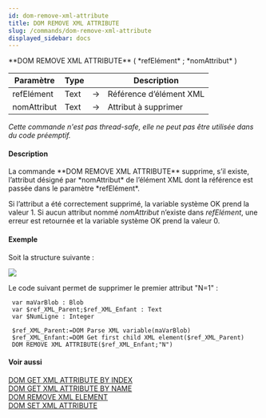```yaml
---
id: dom-remove-xml-attribute
title: DOM REMOVE XML ATTRIBUTE
slug: /commands/dom-remove-xml-attribute
displayed_sidebar: docs
---
```


<!--REF #_command_.DOM REMOVE XML ATTRIBUTE.Syntax-->**DOM REMOVE XML ATTRIBUTE** ( *refElément* ; *nomAttribut* )<!-- END REF-->
<!--REF #_command_.DOM REMOVE XML ATTRIBUTE.Params-->
| Paramètre | Type |  | Description |
| --- | --- | --- | --- |
| refElément | Text | &#8594;  | Référence d’élément XML |
| nomAttribut | Text | &#8594;  | Attribut à supprimer |

<!-- END REF-->

*Cette commande n'est pas thread-safe, elle ne peut pas être utilisée dans du code préemptif.*


#### Description 

<!--REF #_command_.DOM REMOVE XML ATTRIBUTE.Summary-->La commande **DOM REMOVE XML ATTRIBUTE** supprime, s’il existe, l’attribut désigné par *nomAttribut* de l’élément XML dont la référence est passée dans le paramètre *refElément*.<!-- END REF--> 

Si l’attribut a été correctement supprimé, la variable système OK prend la valeur 1\. Si aucun attribut nommé *nomAttribut* n’existe dans *refElément*, une erreur est retournée et la variable système OK prend la valeur 0\. 

#### Exemple 

Soit la structure suivante :

![](../assets/en/commands/pict204122.fr.png)

Le code suivant permet de supprimer le premier attribut "N=1" : 

```4d
 var maVarBlob : Blob
 var $ref_XML_Parent;$ref_XML_Enfant : Text
 var $NumLigne : Integer
 
 $ref_XML_Parent:=DOM Parse XML variable(maVarBlob)
 $ref_XML_Enfant:=DOM Get first child XML element($ref_XML_Parent)
 DOM REMOVE XML ATTRIBUTE($ref_XML_Enfant;"N")
```

#### Voir aussi 

[DOM GET XML ATTRIBUTE BY INDEX](dom-get-xml-attribute-by-index.md)  
[DOM GET XML ATTRIBUTE BY NAME](dom-get-xml-attribute-by-name.md)  
[DOM REMOVE XML ELEMENT](dom-remove-xml-element.md)  
[DOM SET XML ATTRIBUTE](dom-set-xml-attribute.md)  